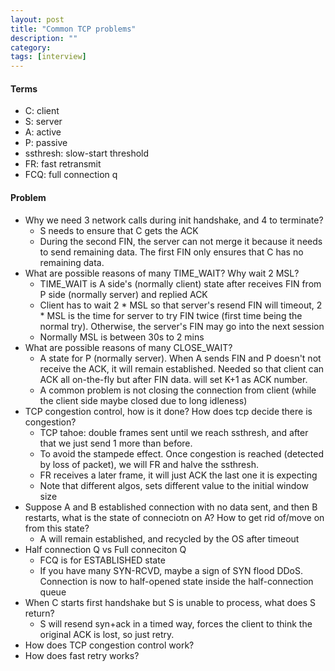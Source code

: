 ```yaml
---
layout: post
title: "Common TCP problems"
description: ""
category: 
tags: [interview]
---
```


#### Terms
* C: client
* S: server
* A: active
* P: passive
* ssthresh: slow-start threshold 
* FR: fast retransmit
* FCQ: full connection q


#### Problem

* Why we need 3 network calls during init handshake, and 4 to terminate?
  * S needs to ensure that C gets the ACK
  * During the second FIN, the server can not merge it because it needs to send remaining data. The first FIN only ensures that C has no remaining data. 
* What are possible reasons of many TIME_WAIT? Why wait 2 MSL?
  * TIME_WAIT is A side's (normally client) state after receives FIN from P side (normally server) and replied ACK
  * Client has to wait 2 * MSL so that server's resend FIN will timeout, 2 * MSL is the time for server to try FIN twice (first time being the normal try). Otherwise, the server's FIN may go into the next session
  * Normally MSL is between 30s to 2 mins
* What are possible reasons of many CLOSE_WAIT? 
  * A state for P (normally server). When A sends FIN and P doesn't not receive the ACK, it will remain established. Needed so that client can ACK all on-the-fly but after FIN data. will set K+1 as ACK number. 
  * A common problem is not closing the connection from client (while the client side maybe closed due to long idleness)
* TCP congestion control, how is it done? How does tcp decide there is congestion?
  * TCP tahoe: double frames sent until we reach ssthresh, and after that we just send 1 more than before. 
  * To avoid the stampede effect. Once congestion is reached (detected by loss of packet), we will FR and halve the ssthresh.
  * FR receives a later frame, it will just ACK the last one it is expecting
  * Note that different algos, sets different value to the initial window size 
* Suppose A and B established connection with no data sent, and then B restarts, what is the state of conneciotn on A? How to get rid of/move on from this state?
  * A will remain established, and recycled by the OS after timeout
* Half connection Q vs Full conneciton Q
  * FCQ is for ESTABLISHED state
  * If you have many SYN-RCVD, maybe a sign of SYN flood DDoS. Connection is now to half-opened state inside the half-connection queue
* When C starts first handshake but S is unable to process, what does S return?
  * S will resend syn+ack in a timed way, forces the client to think the original ACK is lost, so just retry.
* How does TCP congestion control work?
* How does fast retry works?
